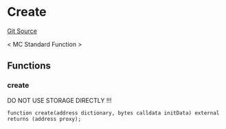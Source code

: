 # Create
[Git Source](https://github.com/metacontract/mc/blob/c3fc2b414d37afc92bb1cf2e606b4b2bede47403/plugin-functions/std/functions/Create.sol)

< MC Standard Function >


## Functions
### create

DO NOT USE STORAGE DIRECTLY !!!


```solidity
function create(address dictionary, bytes calldata initData) external returns (address proxy);
```

